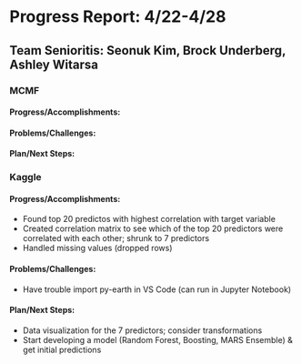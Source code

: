 # Progress Report: 4/22-4/28

## Team Senioritis: Seonuk Kim, Brock Underberg, Ashley Witarsa

### MCMF
#### Progress/Accomplishments:
#### Problems/Challenges:
#### Plan/Next Steps:

### Kaggle
#### Progress/Accomplishments:
- Found top 20 predictos with highest correlation with target variable
- Created correlation matrix to see which of the top 20 predictors were correlated with each other; shrunk to 7 predictors
- Handled missing values (dropped rows)
#### Problems/Challenges:
- Have trouble import py-earth in VS Code (can run in Jupyter Notebook)
#### Plan/Next Steps:
- Data visualization for the 7 predictors; consider transformations
- Start developing a model (Random Forest, Boosting, MARS Ensemble) & get initial predictions
